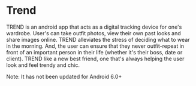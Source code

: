 # Trend
TREND is an android app that acts as a digital tracking device for one's wardrobe. User's can take outfit photos, view their own past looks and share images online. TREND alleviates the stress of deciding what to wear in the morning. And, the user can ensure that they never outfit-repeat in front of an important person in their life (whether it's their boss, date or client). TREND like a new best friend, one that's always helping the user look and feel trendy and chic.

Note: It has not been updated for Android 6.0+

